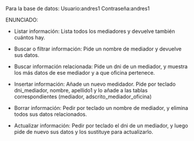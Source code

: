 Para la base de datos: Usuario:andres1 Contraseña:andres1

ENUNCIADO: 

- Listar información: Lista todos los mediadores y devuelve también cuántos hay.

- Buscar o filtrar información: Pide un nombre de mediador y devuelve sus datos.

- Buscar información relacionada: Pide un dni de un mediador, y muestra los más datos de ese mediador y a que oficina pertenece.

- Insertar información: Añade un nuevo medidador. Pide por teclado dni_mediador, nombre, apellido1 y lo añade a las tablas correspondientes (mediador, adscrito_mediador_oficina)

- Borrar información: Pedir por teclado un nombre de mediador, y elimina todos sus datos relacionados.

- Actualizar información: Pedir por teclado el dni de un mediador, y luego pide de nuevo sus datos y los sustituye para actualizarlo.
